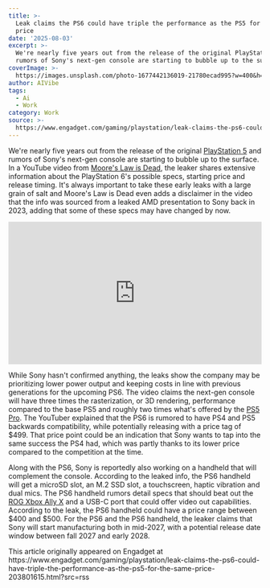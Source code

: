 ```yaml
---
title: >-
  Leak claims the PS6 could have triple the performance as the PS5 for the same
  price
date: '2025-08-03'
excerpt: >-
  We're nearly five years out from the release of the original PlayStation 5 and
  rumors of Sony's next-gen console are starting to bubble up to the surf...
coverImage: >-
  https://images.unsplash.com/photo-1677442136019-21780ecad995?w=400&h=200&fit=crop&auto=format
author: AIVibe
tags:
  - Ai
  - Work
category: Work
source: >-
  https://www.engadget.com/gaming/playstation/leak-claims-the-ps6-could-have-triple-the-performance-as-the-ps5-for-the-same-price-203801615.html?src=rss
---
```

<p>We're nearly five years out from the release of the original <a data-i13n="elm:context_link;elmt:doNotAffiliate;cpos:1;pos:1" class="no-affiliate-link" href="https://www.engadget.com/playstation-5-console-accessories-pre-order-guide-181500425.html">PlayStation 5</a> and rumors of Sony's next-gen console are starting to bubble up to the surface. In a YouTube video from <a data-i13n="cpos:2;pos:1" href="https://www.youtube.com/watch?v=tym6xxCKvHg">Moore's Law is Dead</a>, the leaker shares extensive information about the PlayStation 6's possible specs, starting price and release timing. It's always important to take these early leaks with a large grain of salt and Moore's Law is Dead even adds a disclaimer in the video that the info was sourced from a leaked AMD presentation to Sony back in 2023, adding that some of these specs may have changed by now.</p>
<div id="c195f6cc724e47cd898ee3c2410fa2db"><div style="left:0;width:100%;height:0;position:relative;padding-bottom:56.25%;"><iframe src="https://www.youtube.com/embed/tym6xxCKvHg?rel=0" style="top:0;left:0;width:100%;height:100%;position:absolute;border:0;" allowfullscreen scrolling="no" data-embed-domain="www.youtube.com"></iframe></div></div>
<p>While Sony hasn't confirmed anything, the leaks show the company may be prioritizing lower power output and keeping costs in line with previous generations for the upcoming PS6. The video claims the next-gen console will have three times the rasterization, or 3D rendering, performance compared to the base PS5 and roughly two times what's offered by the <a data-i13n="elm:context_link;elmt:doNotAffiliate;cpos:3;pos:1" class="no-affiliate-link" href="https://www.engadget.com/gaming/playstation/sonys-ps5-pro-is-available-to-pre-order-today-115549437.html">PS5 Pro</a>. The YouTuber explained that the PS6 is rumored to have PS4 and PS5 backwards compatibility, while potentially releasing with a price tag of $499. That price point could be an indication that Sony wants to tap into the same success the PS4 had, which was partly thanks to its lower price compared to the competition at the time.</p>
<span id="end-legacy-contents"></span><p>Along with the PS6, Sony is reportedly also working on a handheld that will complement the console. According to the leaked info, the PS6 handheld will get a microSD slot, an M.2 SSD slot, a touchscreen, haptic vibration and dual mics. The PS6 handheld rumors detail specs that should beat out the <a data-i13n="elm:context_link;elmt:doNotAffiliate;cpos:4;pos:1" class="no-affiliate-link" href="https://www.engadget.com/gaming/xbox/rog-xbox-ally-handheld-gaming-devices-are-real-and-will-be-released-during-the-2025-holiday-season-142135533.html">ROG Xbox Ally X</a> and a USB-C port that could offer video out capabilities. According to the leak, the PS6 handheld could have a price range between $400 and $500. For the PS6 and the PS6 handheld, the leaker claims that Sony will start manufacturing both in mid-2027, with a potential release date window between fall 2027 and early 2028.</p>This article originally appeared on Engadget at https://www.engadget.com/gaming/playstation/leak-claims-the-ps6-could-have-triple-the-performance-as-the-ps5-for-the-same-price-203801615.html?src=rss
